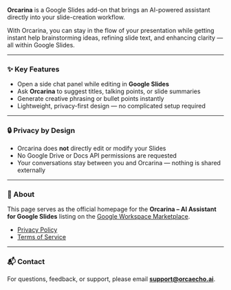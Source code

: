 **Orcarina** is a Google Slides add-on that brings an AI-powered assistant directly into your slide-creation workflow.  

With Orcarina, you can stay in the flow of your presentation while getting instant help brainstorming ideas, refining slide text, and enhancing clarity — all within Google Slides.

---

### ✨ Key Features
- Open a side chat panel while editing in **Google Slides**  
- Ask **Orcarina** to suggest titles, talking points, or slide summaries  
- Generate creative phrasing or bullet points instantly  
- Lightweight, privacy-first design — no complicated setup required  

---

### 🔒 Privacy by Design
- Orcarina does **not** directly edit or modify your Slides  
- No Google Drive or Docs API permissions are requested  
- Your conversations stay between you and Orcarina — nothing is shared externally  

---

### 📄 About
This page serves as the official homepage for the **Orcarina – AI Assistant for Google Slides** listing on the [Google Workspace Marketplace](https://workspace.google.com/marketplace/).  

- [Privacy Policy](./privacy.md)  
- [Terms of Service](./terms.md)  

---

### 📬 Contact
For questions, feedback, or support, please email **support@orcaecho.ai**.
